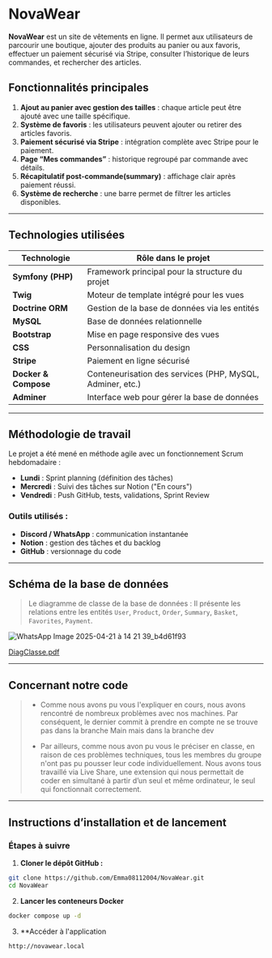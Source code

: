 # NovaWear

**NovaWear** est un site de vêtements en ligne. Il permet aux utilisateurs de parcourir une boutique, ajouter des produits au panier ou aux favoris, effectuer un paiement sécurisé via Stripe, consulter l’historique de leurs commandes, et rechercher des articles.

## Fonctionnalités principales

1. **Ajout au panier avec gestion des tailles** : chaque article peut être ajouté avec une taille spécifique.
2. **Système de favoris** : les utilisateurs peuvent ajouter ou retirer des articles favoris.
3. **Paiement sécurisé via Stripe** : intégration complète avec Stripe pour le paiement.
4. **Page “Mes commandes”** : historique regroupé par commande avec détails.
5. **Récapitulatif post-commande(summary)** : affichage clair après paiement réussi.
6. **Système de recherche** : une barre permet de filtrer les articles disponibles.

---

## Technologies utilisées

| Technologie         | Rôle dans le projet                                            |
|---------------------|----------------------------------------------------------------|
| **Symfony (PHP)**   | Framework principal pour la structure du projet               |
| **Twig**            | Moteur de template intégré pour les vues                      |
| **Doctrine ORM**    | Gestion de la base de données via les entités                 |
| **MySQL**           | Base de données relationnelle                                 |
| **Bootstrap**       | Mise en page responsive des vues                              |
| **CSS**             | Personnalisation du design                                    |
| **Stripe**          | Paiement en ligne sécurisé                                    |
| **Docker & Compose**| Conteneurisation des services (PHP, MySQL, Adminer, etc.)     |
| **Adminer**         | Interface web pour gérer la base de données                   |

---

## Méthodologie de travail

Le projet a été mené en méthode agile avec un fonctionnement Scrum hebdomadaire :

- **Lundi** : Sprint planning (définition des tâches)
- **Mercredi** : Suivi des tâches sur Notion ("En cours")
- **Vendredi** : Push GitHub, tests, validations, Sprint Review

### Outils utilisés :

- **Discord / WhatsApp** : communication instantanée
- **Notion** : gestion des tâches et du backlog
- **GitHub** : versionnage du code

---

## Schéma de la base de données

> Le diagramme de classe de la base de données :
> Il présente les relations entre les entités `User`, `Product`, `Order`, `Summary`, `Basket`, `Favorites`, `Payment`.

![WhatsApp Image 2025-04-21 à 14 21 39_b4d61f93](https://github.com/user-attachments/assets/51dbdb57-1291-41b7-bc44-d462d54a67b7)


[DiagClasse.pdf](https://github.com/user-attachments/files/19833924/DiagClasse.pdf)

---

##  Concernant notre code

> - Comme nous avons pu vous l'expliquer en cours, nous avons rencontré de nombreux problèmes avec nos machines. Par conséquent, le dernier commit à prendre en compte ne se trouve pas dans la branche Main mais dans la branche dev
>   
> - Par ailleurs, comme nous avon pu vous le préciser en classe, en raison de ces problèmes techniques, tous les membres du groupe n'ont pas pu pousser leur code individuellement. Nous avons tous travaillé via Live Share, une extension qui nous permettait de coder en simultané à partir d’un seul et même ordinateur, le seul qui fonctionnait correctement.

---

## Instructions d’installation et de lancement

### Étapes à suivre

1. **Cloner le dépôt GitHub :**
```bash
git clone https://github.com/Emma08112004/NovaWear.git
cd NovaWear
```

2. **Lancer les conteneurs Docker**

```bash
docker compose up -d
```
3. **Accéder à l'application
```bash
http://novawear.local



